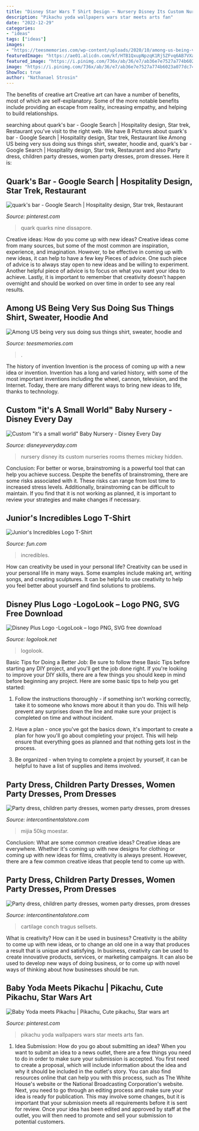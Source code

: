 ```yaml
---
title: "Disney Star Wars T Shirt Design ~ Nursery Disney Its Custom Nurseries Rooms Themes Mickey Hidden"
description: "Pikachu yoda wallpapers wars star meets arts fan"
date: "2022-12-29"
categories:
- "ideas"
tags: ["ideas"]
images:
- "https://teesmemories.com/wp-content/uploads/2020/10/among-us-being-very-sus-doing-sus-things-shirt-ladies-tee.jpg"
featuredImage: "https://ae01.alicdn.com/kf/HTB1QxupNpzqK1RjSZFvq6AB7VXaQ.jpg"
featured_image: "https://i.pinimg.com/736x/ab/36/e7/ab36e7e7527a774b6023a077dc74a2d6.jpg"
image: "https://i.pinimg.com/736x/ab/36/e7/ab36e7e7527a774b6023a077dc74a2d6.jpg"
ShowToc: true
author: "Nathanael Strosin"
---
```



The benefits of creative art
Creative art can have a number of benefits, most of which are self-explanatory. Some of the more notable benefits include providing an escape from reality, increasing empathy, and helping to build relationships.

	

		
searching about quark&#039;s bar - Google Search | Hospitality design, Star trek, Restaurant you've visit to the right web. We have 8 Pictures about quark&#039;s bar - Google Search | Hospitality design, Star trek, Restaurant like Among US being very sus doing sus things shirt, sweater, hoodie and, quark&#039;s bar - Google Search | Hospitality design, Star trek, Restaurant and also Party dress, children party dresses, women party dresses, prom dresses. Here it is:
		
    
## Quark&#039;s Bar - Google Search | Hospitality Design, Star Trek, Restaurant

<img loading=lazy src="https://i.pinimg.com/736x/ab/36/e7/ab36e7e7527a774b6023a077dc74a2d6.jpg" onerror="this.onerror=null;this.src='https://tse4.mm.bing.net/th?id=OIP.C7uWYMIZ-1n7qsAlIvA4KwHaFA&amp;pid=15.1';" alt="quark&#039;s bar - Google Search | Hospitality design, Star trek, Restaurant">

_Source: pinterest.com_

>quark quarks nine dissapore. 

	

Creative ideas: How do you come up with new ideas?
Creative ideas come from many sources, but some of the most common are inspiration, experience, and imagination. However, to be effective in coming up with new ideas, it can help to have a few key Pieces of advice. One such piece of advice is to always stay open to new ideas and be willing to experiment. Another helpful piece of advice is to focus on what you want your idea to achieve. Lastly, it is important to remember that creativity doesn’t happen overnight and should be worked on over time in order to see any real results.

    
## Among US Being Very Sus Doing Sus Things Shirt, Sweater, Hoodie And

<img loading=lazy src="https://teesmemories.com/wp-content/uploads/2020/10/among-us-being-very-sus-doing-sus-things-shirt-ladies-tee.jpg" onerror="this.onerror=null;this.src='https://tse4.mm.bing.net/th?id=OIP.tLeBDVq6ubYtVxRwxpbxyQHaHa&amp;pid=15.1';" alt="Among US being very sus doing sus things shirt, sweater, hoodie and">

_Source: teesmemories.com_

>. 

	

The history of invention
Invention is the process of coming up with a new idea or invention. Invention has a long and varied history, with some of the most important inventions including the wheel, cannon, television, and the Internet. Today, there are many different ways to bring new ideas to life, thanks to technology.

    
## Custom &quot;it&#039;s A Small World&quot; Baby Nursery - Disney Every Day

<img loading=lazy src="https://www.disneyeveryday.com/wp-content/uploads/2013/09/its-a-small-world-disney-baby-nursery-wall-art-with-crib.jpg" onerror="this.onerror=null;this.src='https://tse3.mm.bing.net/th?id=OIP.G0kK5sG2dZ7NevgtCHQQhAHaJ4&amp;pid=15.1';" alt="Custom &quot;it&#039;s a small world&quot; Baby Nursery - Disney Every Day">

_Source: disneyeveryday.com_

>nursery disney its custom nurseries rooms themes mickey hidden. 

	

Conclusion: For better or worse, brainstroming is a powerful tool that can help you achieve success.
Despite the benefits of brainstroming, there are some risks associated with it. These risks can range from lost time to increased stress levels. Additionally, brainstroming can be difficult to maintain. If you find that it is not working as planned, it is important to review your strategies and make changes if necessary.

    
## Junior&#039;s Incredibles Logo T-Shirt

<img loading=lazy src="https://images.fun.com/products/29231/2-1-63123/womens-incredibles-logo-t-shirt.jpg" onerror="this.onerror=null;this.src='https://tse3.mm.bing.net/th?id=OIP.GfV7DjtEbkfPc1_6uylg0gHaKl&amp;pid=15.1';" alt="Junior&#039;s Incredibles Logo T-Shirt">

_Source: fun.com_

>incredibles. 

	

How can creativity be used in your personal life?
Creativity can be used in your personal life in many ways. Some examples include making art, writing songs, and creating sculptures. It can be helpful to use creativity to help you feel better about yourself and find solutions to problems.

    
## Disney Plus Logo -LogoLook – Logo PNG, SVG Free Download

<img loading=lazy src="https://logolook.net/wp-content/uploads/2021/07/Disney-Plus-Logo-1536x864.png" onerror="this.onerror=null;this.src='https://tse4.mm.bing.net/th?id=OIP.Or8wgNNJu8xV-NLWnrpchgHaEK&amp;pid=15.1';" alt="Disney Plus Logo -LogoLook – logo PNG, SVG free download">

_Source: logolook.net_

>logolook. 

	

Basic Tips for Doing a Better Job: Be sure to follow these Basic Tips before starting any DIY project, and you'll get the job done right.
If you're looking to improve your DIY skills, there are a few things you should keep in mind before beginning any project. Here are some basic tips to help you get started: 
1) Follow the instructions thoroughly - if something isn't working correctly, take it to someone who knows more about it than you do. This will help prevent any surprises down the line and make sure your project is completed on time and without incident. 

2) Have a plan - once you've got the basics down, it's important to create a plan for how you'll go about completing your project. This will help ensure that everything goes as planned and that nothing gets lost in the process. 

3) Be organized - when trying to complete a project by yourself, it can be helpful to have a list of supplies and items involved.

    
## Party Dress, Children Party Dresses, Women Party Dresses, Prom Dresses

<img loading=lazy src="https://ae01.alicdn.com/kf/HTB1fsDjahD1gK0jSZFyq6AiOVXaS.jpg" onerror="this.onerror=null;this.src='https://tse4.mm.bing.net/th?id=OIP.P0Kl_X2-alV015ybHyrE2QHaJ4&amp;pid=15.1';" alt="Party dress, children party dresses, women party dresses, prom dresses">

_Source: intercontinentalstore.com_

>mijia 50kg moestar. 

	

Conclusion: What are some common creative ideas?
Creative ideas are everywhere. Whether it's coming up with new designs for clothing or coming up with new ideas for films, creativity is always present. However, there are a few common creative ideas that people tend to come up with.

    
## Party Dress, Children Party Dresses, Women Party Dresses, Prom Dresses

<img loading=lazy src="https://ae01.alicdn.com/kf/HTB1QxupNpzqK1RjSZFvq6AB7VXaQ.jpg" onerror="this.onerror=null;this.src='https://tse2.mm.bing.net/th?id=OIP.b6XHOI6XuiD9BZrhy9EQ2QHaHa&amp;pid=15.1';" alt="Party dress, children party dresses, women party dresses, prom dresses">

_Source: intercontinentalstore.com_

>cartilage conch tragus sellsets. 

	

What is creativity? How can it be used in business?
Creativity is the ability to come up with new ideas, or to change an old one in a way that produces a result that is unique and satisfying. In business, creativity can be used to create innovative products, services, or marketing campaigns. It can also be used to develop new ways of doing business, or to come up with novel ways of thinking about how businesses should be run.

    
## Baby Yoda Meets Pikachu | Pikachu, Cute Pikachu, Star Wars Art

<img loading=lazy src="https://i.pinimg.com/736x/bc/b8/6c/bcb86c948b13a57395288601215b7ff7.jpg" onerror="this.onerror=null;this.src='https://tse2.mm.bing.net/th?id=OIP.GoD0sB2rJn4_YZB_UR3hLwHaEK&amp;pid=15.1';" alt="Baby Yoda meets Pikachu | Pikachu, Cute pikachu, Star wars art">

_Source: pinterest.com_

>pikachu yoda wallpapers wars star meets arts fan. 

	

1. Idea Submission: How do you go about submitting an idea?
When you want to submit an idea to a news outlet, there are a few things you need to do in order to make sure your submission is accepted. 
You first need to create a proposal, which will include information about the idea and why it should be included in the outlet's story. You can also find resources online that can help you with this process, such as The White House's website or the National Broadcasting Corporation's website. 
Next, you need to go through an editing process and make sure your idea is ready for publication. This may involve some changes, but it is important that your submission meets all requirements before it is sent for review. 
Once your idea has been edited and approved by staff at the outlet, you will then need to promote and sell your submission to potential customers.

